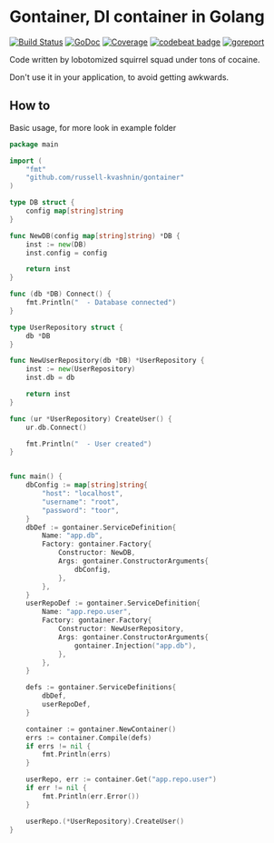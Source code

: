 # Gontainer, DI container in Golang
[![Build Status](https://travis-ci.org/russell-kvashnin/gontainer.svg?branch=master)](https://travis-ci.org/russell-kvashnin/gontainer)
[![GoDoc](https://godoc.org/github.com/russell-kvashnin/gontainer?status.svg)](http://godoc.org/github.com/russell-kvashnin/gontainer)
[![Coverage](http://gocover.io/_badge/github.com/russell-kvashnin/gontainer)](http://gocover.io/github.com/russell-kvashnin/gontainer)
[![codebeat badge](https://codebeat.co/badges/cf45cc54-85f6-443b-b4b2-17a6d96e8c4f)](https://codebeat.co/projects/github-com-russell-kvashnin-gontainer)
[![goreport](https://goreportcard.com/badge/github.com/russell-kvashnin/gontainer)](https://goreportcard.com/report/github.com/russell-kvashnin/gontainer)

Code written by lobotomized squirrel squad under tons of cocaine.

Don't use it in your application, to avoid getting awkwards.

## How to
Basic usage, for more look in example folder
```go
package main

import (
	"fmt"
	"github.com/russell-kvashnin/gontainer"
)

type DB struct {
	config map[string]string
}

func NewDB(config map[string]string) *DB {
	inst := new(DB)
	inst.config = config

	return inst
}

func (db *DB) Connect() {
	fmt.Println("  - Database connected")
}

type UserRepository struct {
	db *DB
}

func NewUserRepository(db *DB) *UserRepository {
	inst := new(UserRepository)
	inst.db = db

	return inst
}

func (ur *UserRepository) CreateUser() {
	ur.db.Connect()

	fmt.Println("  - User created")
}


func main() {
	dbConfig := map[string]string{
		"host": "localhost",
		"username": "root",
		"password": "toor",
	}
	dbDef := gontainer.ServiceDefinition{
		Name: "app.db",
		Factory: gontainer.Factory{
			Constructor: NewDB,
			Args: gontainer.ConstructorArguments{
				dbConfig,
			},
		},
	}
	userRepoDef := gontainer.ServiceDefinition{
		Name: "app.repo.user",
		Factory: gontainer.Factory{
			Constructor: NewUserRepository,
			Args: gontainer.ConstructorArguments{
				gontainer.Injection("app.db"),
			},
		},
	}

	defs := gontainer.ServiceDefinitions{
		dbDef,
		userRepoDef,
	}

	container := gontainer.NewContainer()
	errs := container.Compile(defs)
	if errs != nil {
		fmt.Println(errs)
	}

	userRepo, err := container.Get("app.repo.user")
	if err != nil {
		fmt.Println(err.Error())
	}

	userRepo.(*UserRepository).CreateUser()
}
```

